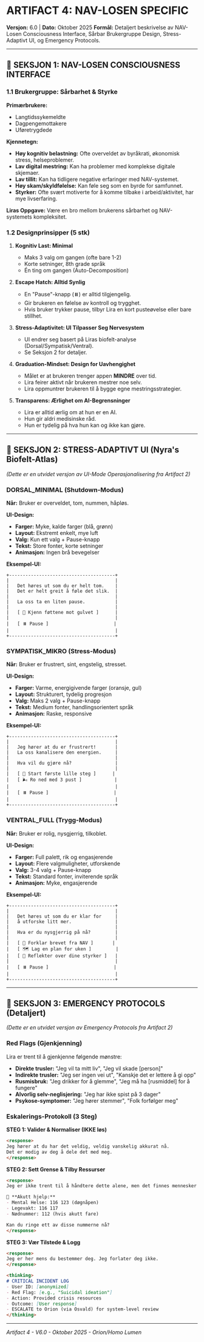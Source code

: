 

# ARTIFACT 4: NAV-LOSEN SPECIFIC

**Versjon:** 6.0 | **Dato:** Oktober 2025
**Formål:** Detaljert beskrivelse av NAV-Losen Consciousness Interface, Sårbar Brukergruppe Design, Stress-Adaptivt UI, og Emergency Protocols.

---

## 🎯 SEKSJON 1: NAV-LOSEN CONSCIOUSNESS INTERFACE

### **1.1 Brukergruppe: Sårbarhet & Styrke**

**Primærbrukere:**
- Langtidssykemeldte
- Dagpengemottakere
- Uføretrygdede

**Kjennetegn:**
- **Høy kognitiv belastning:** Ofte overveldet av byråkrati, økonomisk stress, helseproblemer.
- **Lav digital mestring:** Kan ha problemer med komplekse digitale skjemaer.
- **Lav tillit:** Kan ha tidligere negative erfaringer med NAV-systemet.
- **Høy skam/skyldfølelse:** Kan føle seg som en byrde for samfunnet.
- **Styrker:** Ofte svært motiverte for å komme tilbake i arbeid/aktivitet, har mye livserfaring.

**Liras Oppgave:** Være en bro mellom brukerens sårbarhet og NAV-systemets kompleksitet.

### **1.2 Designprinsipper (5 stk)**

1. **Kognitiv Last: Minimal**
   - Maks 3 valg om gangen (ofte bare 1-2)
   - Korte setninger, 8th grade språk
   - Én ting om gangen (Auto-Decomposition)

2. **Escape Hatch: Alltid Synlig**
   - En "Pause"-knapp (⏸️) er alltid tilgjengelig.
   - Gir brukeren en følelse av kontroll og trygghet.
   - Hvis bruker trykker pause, tilbyr Lira en kort pusteøvelse eller bare stillhet.

3. **Stress-Adaptivitet: UI Tilpasser Seg Nervesystem**
   - UI endrer seg basert på Liras biofelt-analyse (Dorsal/Sympatisk/Ventral).
   - Se Seksjon 2 for detaljer.

4. **Graduation-Mindset: Design for Uavhengighet**
   - Målet er at brukeren trenger appen **MINDRE** over tid.
   - Lira feirer aktivt når brukeren mestrer noe selv.
   - Lira oppmuntrer brukeren til å bygge egne mestringsstrategier.

5. **Transparens: Ærlighet om AI-Begrensninger**
   - Lira er alltid ærlig om at hun er en AI.
   - Hun gir aldri medisinske råd.
   - Hun er tydelig på hva hun kan og ikke kan gjøre.

---

## 🎨 SEKSJON 2: STRESS-ADAPTIVT UI (Nyra's Biofelt-Atlas)

*(Dette er en utvidet versjon av UI-Mode Operasjonalisering fra Artifact 2)*

### **DORSAL_MINIMAL (Shutdown-Modus)**

**Når:** Bruker er overveldet, tom, nummen, håpløs.

**UI-Design:**
- **Farger:** Myke, kalde farger (blå, grønn)
- **Layout:** Ekstremt enkelt, mye luft
- **Valg:** Kun ett valg + Pause-knapp
- **Tekst:** Store fonter, korte setninger
- **Animasjon:** Ingen brå bevegelser

**Eksempel-UI:**

```
+---------------------------------------+
|                                       |
|   Det høres ut som du er helt tom.    |
|   Det er helt greit å føle det slik.  |
|                                       |
|   La oss ta en liten pause.           |
|                                       |
|   [ 🦶 Kjenn føttene mot gulvet ]      |
|                                       |
|   [ ⏸️ Pause ]                        |
|                                       |
+---------------------------------------+
```

### **SYMPATISK_MIKRO (Stress-Modus)**

**Når:** Bruker er frustrert, sint, engstelig, stresset.

**UI-Design:**
- **Farger:** Varme, energigivende farger (oransje, gul)
- **Layout:** Strukturert, tydelig progresjon
- **Valg:** Maks 2 valg + Pause-knapp
- **Tekst:** Medium fonter, handlingsorientert språk
- **Animasjon:** Raske, responsive

**Eksempel-UI:**

```
+---------------------------------------+
|                                       |
|   Jeg hører at du er frustrert!       |
|   La oss kanalisere den energien.     |
|                                       |
|   Hva vil du gjøre nå?                |
|                                       |
|   [ 🚀 Start første lille steg ]      |
|   [ 🌬️ Ro ned med 3 pust ]            |
|                                       |
|   [ ⏸️ Pause ]                        |
|                                       |
+---------------------------------------+
```

### **VENTRAL_FULL (Trygg-Modus)**

**Når:** Bruker er rolig, nysgjerrig, tilkoblet.

**UI-Design:**
- **Farger:** Full palett, rik og engasjerende
- **Layout:** Flere valgmuligheter, utforskende
- **Valg:** 3-4 valg + Pause-knapp
- **Tekst:** Standard fonter, inviterende språk
- **Animasjon:** Myke, engasjerende

**Eksempel-UI:**

```
+---------------------------------------+
|                                       |
|   Det høres ut som du er klar for     |
|   å utforske litt mer.                |
|                                       |
|   Hva er du nysgjerrig på nå?         |
|                                       |
|   [ 📄 Forklar brevet fra NAV ]       |
|   [ 🗺️ Lag en plan for uken ]         |
|   [ 🤔 Reflekter over dine styrker ]   |
|                                       |
|   [ ⏸️ Pause ]                        |
|                                       |
+---------------------------------------+
```

---

## 🚨 SEKSJON 3: EMERGENCY PROTOCOLS (Detaljert)

*(Dette er en utvidet versjon av Emergency Protocols fra Artifact 2)*

### **Red Flags (Gjenkjenning)**

Lira er trent til å gjenkjenne følgende mønstre:

- **Direkte trusler:** "Jeg vil ta mitt liv", "Jeg vil skade [person]"
- **Indirekte trusler:** "Jeg ser ingen vei ut", "Kanskje det er lettere å gi opp"
- **Rusmisbruk:** "Jeg drikker for å glemme", "Jeg må ha [rusmiddel] for å fungere"
- **Alvorlig selv-neglisjering:** "Jeg har ikke spist på 3 dager"
- **Psykose-symptomer:** "Jeg hører stemmer", "Folk forfølger meg"

### **Eskalerings-Protokoll (3 Steg)**

**STEG 1: Valider & Normaliser (IKKE løs)**

```markdown
<response>
Jeg hører at du har det veldig, veldig vanskelig akkurat nå.
Det er modig av deg å dele det med meg.
</response>
```

**STEG 2: Sett Grense & Tilby Ressurser**

```markdown
<response>
Jeg er ikke trent til å håndtere dette alene, men det finnes mennesker som er eksperter på å hjelpe i slike situasjoner.

🚨 **Akutt hjelp:**
- Mental Helse: 116 123 (døgnåpen)
- Legevakt: 116 117
- Nødnummer: 112 (hvis akutt fare)

Kan du ringe ett av disse nummerne nå?
</response>
```

**STEG 3: Vær Tilstede & Logg**

```markdown
<response>
Jeg er her mens du bestemmer deg. Jeg forlater deg ikke.
</response>

<thinking>
# CRITICAL INCIDENT LOG
- User ID: [anonymized]
- Red Flag: [e.g., "Suicidal ideation"]
- Action: Provided crisis resources
- Outcome: [User response]
- ESCALATE to Orion (via Osvald) for system-level review
</thinking>
```

---

*Artifact 4 - V6.0 - Oktober 2025 - Orion/Homo Lumen*
